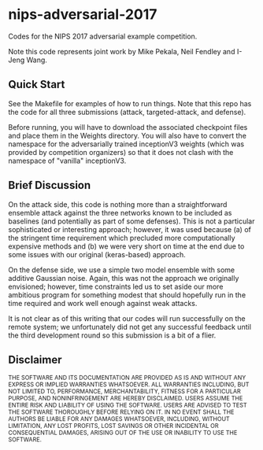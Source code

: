 # nips-adversarial-2017

Codes for the NIPS 2017 adversarial example competition.

Note this code represents joint work by Mike Pekala, Neil Fendley and I-Jeng Wang.


## Quick Start

See the Makefile for examples of how to run things.  Note that this repo has the code for all three submissions (attack, targeted-attack, and defense).

Before running, you will have to download the associated checkpoint files and place them in the Weights directory.  You will also have to convert the namespace for the adversarially trained inceptionV3 weights (which was provided by competition organizers) so that it does not clash with the namespace of "vanilla" inceptionV3.  


## Brief Discussion

On the attack side, this code is nothing more than a straightforward ensemble attack against the three networks known to be included as baselines (and potentially as part of some defenses).  This is not a particular sophisticated or interesting approach; however, it was used because (a) of the stringent time requirement which precluded more computationally expensive methods and (b) we were very short on time at the end due to some issues with our original (keras-based) approach.

On the defense side, we use a simple two model ensemble with some additive Gaussian noise.  Again, this was not the approach we originally envisioned; however, time constraints led us to set aside our more ambitious program for something modest that should hopefully run in the time required and work well enough against weak attacks.

It is not clear as of this writing that our codes will run successfully on the remote system; we unfortunately did not get any successful feedback until the third development round so this submission is a bit of a flier.

## Disclaimer

<sub>
THE SOFTWARE AND ITS DOCUMENTATION ARE PROVIDED AS IS AND WITHOUT ANY EXPRESS OR IMPLIED WARRANTIES WHATSOEVER. ALL WARRANTIES INCLUDING, BUT NOT LIMITED TO, PERFORMANCE, MERCHANTABILITY, FITNESS FOR A PARTICULAR PURPOSE, AND NONINFRINGEMENT ARE HEREBY DISCLAIMED. USERS ASSUME THE ENTIRE RISK AND LIABILITY OF USING THE SOFTWARE. USERS ARE ADVISED TO TEST THE SOFTWARE THOROUGHLY BEFORE RELYING ON IT. IN NO EVENT SHALL THE AUTHORS BE LIABLE FOR ANY DAMAGES WHATSOEVER, INCLUDING, WITHOUT LIMITATION, ANY LOST PROFITS, LOST SAVINGS OR OTHER INCIDENTAL OR CONSEQUENTIAL DAMAGES, ARISING OUT OF THE USE OR INABILITY TO USE THE SOFTWARE.
</sub>
